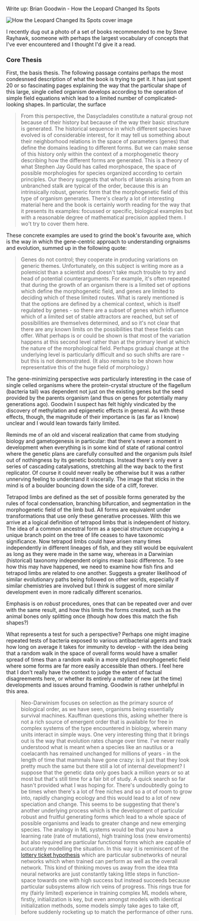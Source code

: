 Write up: Brian Goodwin - How the Leopard Changed Its Spots

![How the Leopard Changed Its Spots cover image](./goodwin.jpg)

I recently dug out a photo of a set of books recommended to me by Steve Rayhawk, soomeone with perhaps the largest vocabulary of concepts that I've ever encountered and I thought I'd give it a read.

### Core Thesis

First, the basis thesis. The following passage contains perhaps the most condesnsed description of what the book is trying to get it. It has just spent 20 or so fascinating pages explaining the way that the particular shape of this large, single celled organism develops according to the operation of simple field equations which lead to a limited number of complicated-looking shapes. In particular, the surface 

>From this perspective, the Dasycladales constitute a natural group not because of their history but because of the way their basic structure is generated. The historical sequence in which different species have evolved is of considerable interest, for it may tell us something about their neighborhood relations in the space of parameters (genes) that define the domains leading to different forms. But we can make sense of this history only within the context of a morphogenetic theory describing how the different forms are generated. This is a theory of what Stephen Jay Gould has called morphospace, the space of possible morphologies for species organized according to certain principles. Our theory suggests that whorls of laterals arising from an unbranched stalk are typical of the order, because this is an intrinsically robust, generic form that the morphogenetic field of this type of organism generates.
There's clearly a lot of interesting material here and the book is certainly worth reading for the way that it presents its examples: focussed or specific, biological examples but with a reasonable degree of mathematical precision applied them. I wo't try to cover them here.

These concrete examples are used to grind the book's favourite axe, which is the way in which the gene-centric approach to understanding orgnaisms and evolution, summed up in the following quote:
>Genes do not control; they cooperate in producing variations on generic themes.
Unfortunately, on this subject is writing more as a polemicist than a scientist and doesn't take much trouble to try and head of potential counterarguments. For example, it's often repeated that during the growth of an organism there is a limited set of options which define the morphogenetic field, and genes are limited to deciding which of these limited routes. What is rarely mentioned is that the options are defined by a chemical context, which is itself regulated by genes - so there are a subset of genes which influence which of a limited set of stable attractors are reached, but set of possibilities are themselves determined, and so it's not clear that there are any known limits on the possibilities that these fields can offer. What perhaps is or could be shown is that most of the variation happens at this second level rather than at the primary level at which the nature of the morphological field. Perhaps gradual change at the underlying level is particularly difficult and so such shifts are rare - but this is not demonstrated. (It also remains to be shown how representative this of the huge field of morphology.)

The gene-minimizing perspective *was* particularly interesting in the case of single celled organisms where the protein-crystal structure of the flagellum (bacteria tail) was dependent not just on the existing genes but the seed provided by the parents organism (and thus on genes for potentially many generations ago). Goodwin I suspect has felt highly vindicated by the discovery of methylation and epigenetic effects in general. As with these effects, though, the magnitude of their importance is (as far as I know) unclear and I would lean towards fairly limited.

Reminds me of an old and visceral realization that came from studying biology and gametogenesis in particular: that there's never a moment in development when everything is in some kind of state of rational control where the genetic plans are carefully consulted and the organism puls itslef out of nothingness by its genetic bootstraps. Instead there's only ever a series of cascading catalysations, stretching all the way back to the first replicator. Of course it could never really be otherwise but it was a rather unnerving feeling to understand it viscerally. The image that sticks in the mind is of a boulder bouncing down the side of a cliff, forever.

Tetrapod limbs are defined as the set of possible forms generated by the rules of focal condensation, branching bifurcation, and segmentation in the morphogenetic field of the limb bud. All forms are equivalent under transformations that use only these generative processes. With this we arrive at a logical definition of tetrapod limbs that is independent of history. The idea of a common ancestral form as a special structure occupying a unique branch point on the tree of life ceases to have taxonomic significance. Now tetrapod limbs could have arisen many times independently in different lineages of fish, and they still would be equivalent as long as they were made in the same way, whereas in a Darwinian (historical) taxonomy independent origins mean basic difference. To see how this may have happened, we need to examine how fish fins and tetrapod limbs are related to one another. 
Suggests a greater likelihood of similar evolutionary paths being followed on other worlds, especially if similar chemistries are involved but I think is suggest of more similar development even in more radically different scenarios.

Emphasis is on *robust* procedures, ones that can be repeated over and over with the same result, and how this limits the forms created, such as the animal bones only splitting once (though how does this match the fish shapes?)

What represents a test for such a perspective? Perhaps one might imagine repeated tests of bacteria exposed to various antibacterial agents and track how long on average it takes for immunity to develop - with the idea being that a random walk in the space of overall forms would have a smaller spread of times than a random walk in a more stylized morphogenetic field where some forms are far more easily accessible than others. I feel here that I don't really have the context to judge the extent of factual disagreements here, or whether its entirely a matter of new (at the time) developments and issues around framing. Goodwin is rather unhelpful in this area.


>Neo-Darwinism focuses on selection as the primary source of biological order, as we have seen, organisms being essentially survival machines. Kauffman questions this, asking whether there is not a rich source of emergent order that is available for free in complex systems of the type encountered in biology, wherein many units interact in simple ways. 
One very interesting thing that it brings out is the way that evolution rates change over time. I've never really understood what is meant when a species like an nautilus or a coelacanth has remained unchanged for millions of years - in the length of time that mammals have gone crazy: is it just that they look pretty much the same but there still a lot of internal development? I suppose that the genetic data only goes back a million years or so at most but that's still time for a fair bit of study. A quick search so far hasn't provided what I was hoping for.
There's undoubtedly going to be times when there's a lot of free niches and so a ot of room to grow into, rapidly changing ecology and this would lead to a lot of new speciation and change. This seems to be suggesting that there's another underlying process which is the development of particular robust and fruitful generating forms which lead to a whole space of possible organisms and leads to greater change and new emerging species.
The analogy in ML systems would be that you have a learning rate (rate of mutations), high training loss (new enviroments) but also required are particular functional forms which are capable of accurately modelling the situation. In this way it is reminiscent of the [lottery ticket hypothesis](https://arxiv.org/abs/1803.03635) which are particular subnetworks of neural networks which when trained can perform as well as the overall network. This kind of thinking moves us away from the idea thta neural networks are just constantly taking little steps in function-space towards one with high success but instead succeeds because particular subsystems allow rich veins of progress. This rings true for my (fairly limited) experience in training complex ML models where, firstly, initialization is key, but even amongst models with identical initialization methods, some models simply take ages to take off, before suddenly rocketing up to match the performance of other runs.
